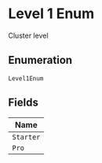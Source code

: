 
# Level 1 Enum

Cluster level

## Enumeration

`Level1Enum`

## Fields

| Name |
|  --- |
| `Starter` |
| `Pro` |

